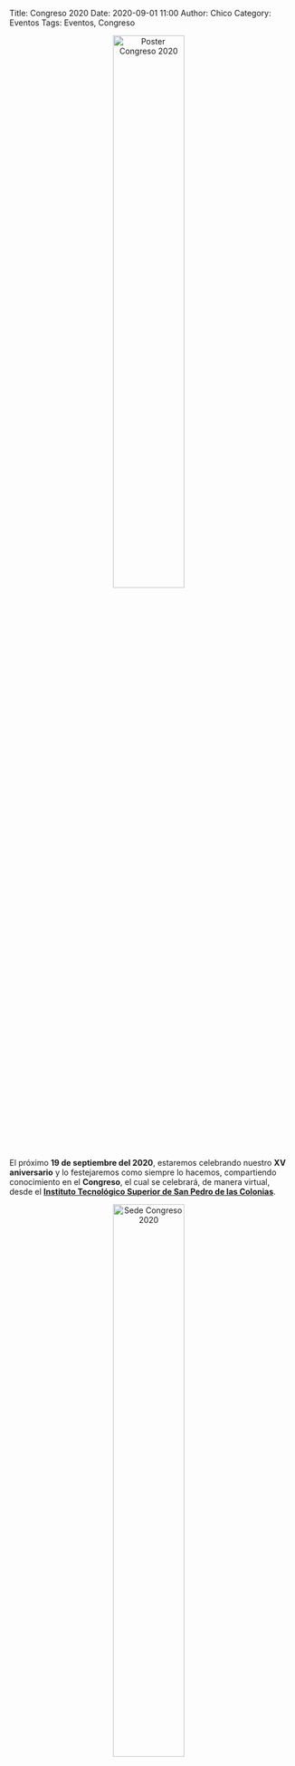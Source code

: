 Title: Congreso 2020
Date: 2020-09-01 11:00
Author:  Chico
Category: Eventos
Tags: Eventos, Congreso

<center>
<a href="{attach}2020-09-01-avances-congreso-2020/Congreso_2020.jpeg">
<img class="img-responsive" style="width:50%;height:auto;margin-right:12px;" src="{attach}2020-09-01-avances-congreso-2020/Congreso_2020.jpeg" alt="Poster Congreso 2020" width="250" height="325">
</a>
</center>

<br />

<!-- break -->

El próximo **19 de septiembre del 2020**, estaremos celebrando nuestro **XV aniversario** y lo festejaremos como siempre lo hacemos, compartiendo conocimiento en el **Congreso**, el cual se celebrará, de manera virtual, desde el **[Instituto Tecnológico Superior de San Pedro de las Colonias](https://www.tecsanpedro.edu.mx/web/)**.

<center>
<a href="{attach}2020-09-01-avances-congreso-2020/logo_tec_SP_fondo-blanco.png"><img class="img-responsive" style="width:50%;height:auto;margin-right:12px;" src="{attach}2020-09-01-avances-congreso-2020/logo_tec_SP_fondo-blanco.png" alt="Sede Congreso 2020" width="225" height="150"></a>
</center>

<br />

Se tendrán las siguientes

### Conferencias:

* **9:00-10:30 horas** "What is 'Libre' Culture and why is it good for Mexico?" - Jon "maddog" Hall.
* **10:30-11:30 horas** "Blender 3D" - Claudia Hernández.
* **11:30-12:30 horas** "Ingeniería social: el arte de hackear tu mente" - Antonio Gurza.
* **12:30-13:30 horas** "Software y datos libres para encontrar Zonas de Silencio de radio" - José Miguel Jáuregui García.

### Link para las conferencias

**Próximamente.**

También contaremos con los siguientes

### Talleres:

* **16:00-18:00 horas** "Livecode" - Edgar Lugo Castro.
* **18:00-21:00 horas** "Ejercicio con Blender para principiantes" - Claudia Hernández.

Cada expositor informará a las personas inscritas el medio para recibir el curso.

La participación a las conferencias y a los talleres será, como siempre, **sin costo**, solamente necesitas registrarte.

### Registro:

Ya pueden registrarse para las conferencias y talleres [aquí](https://forms.gle/HdQsoryCSaXGq9sr5).

Reserven en sus agendas el día **19 de septiembre del 2020**.

Los esperamos :-D

### Patrocinadores:

<center>
<a href="{attach}2020-09-01-avances-congreso-2020/logo_tec_SP_fondo-blanco.png"><img class="img-responsive" style="width:50%;height:auto;margin-right:12px;" src="{attach}2020-09-01-avances-congreso-2020/logo_tec_SP_fondo-blanco.png" alt="Sede Congreso 2020" width="325" height="250"></a>
</center>
<br />
<center>
<a href="{attach}2020-09-01-avances-congreso-2020/logo_fica_ujed_blanco.png"><img class="img-responsive" style="width:50%;height:auto;margin-right:12px;" src="{attach}2020-09-01-avances-congreso-2020/logo_fica_ujed_blanco.png" alt="Fica UJED" width="325" height="250"></a>
</center>
<br />
<center>
<a href="{attach}2020-09-01-avances-congreso-2020/EscuelaDeSistemas-v2.png"><img class="img-responsive" style="width:70%;height:auto;margin-right:12px;" src="{attach}2020-09-01-avances-congreso-2020/EscuelaDeSistemas-v2.png" alt="Sistemas UT UAdeC" width="400" height="300"></a>
</center>
<br />
<center>
<a href="{attach}2020-09-01-avances-congreso-2020/logo_ethergroup.png"><img class="img-responsive" style="width:70%;height:auto;margin-right:12px;" src="{attach}2020-09-01-avances-congreso-2020/logo_ethergroup.png" alt="Ethergroup" width="400" height="300"></a>
</center>
<br />
<center>
<a href="{attach}2020-09-01-avances-congreso-2020/Perfumeria_Florels.png"><img class="img-responsive" style="width:70%;height:auto;margin-right:12px;" src="{attach}2020-09-01-avances-congreso-2020/Perfumeria_Florels.png" alt="Florels" width="400" height="300"></a>
</center>
<br />
<center>
<a href="{attach}2020-09-01-avances-congreso-2020/Linux_Foundation_logo.png"><img class="img-responsive" style="width:70%;height:auto;margin-right:12px;" src="{attach}2020-09-01-avances-congreso-2020/Linux_Foundation_logo.png" alt="Linux Foundation" width="400" height="300"></a>
</center>
<br />

### Promoción en medios de comunicación:

**Próximamente.**

### Redes sociales:
[Facebook](https://www.facebook.com/groups/282427405174957/)

[Twitter](https://twitter.com/gulagmexico)

[Telegram](https://t.me/joinchat/AhKXM0m4OTrdeN2x2yz1VQ)

### Descargas

* [Poster Congreso de Software Libre 2020 (LowRes)]({attach}2020-09-01-avances-congreso-2020/Congreso_2020.jpeg)
* [Poster Congreso de Software Libre 2020 (HiRes)]({attach}2020-09-01-avances-congreso-2020/Congreso_2020.png)
* [Poster archivos fuente](https://github.com/GULAG/PosterCongreso2020)

###**Cualquier información adicional, será publicada en ésta pagina.**

